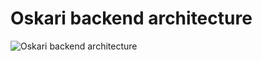 # Oskari backend architecture

![Oskari backend architecture](/images/documentation/oskari_architecture_backend.png)